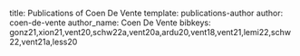 title: Publications of Coen De Vente
template: publications-author
author: coen-de-vente
author_name: Coen De Vente
bibkeys: gonz21,xion21,vent20,schw22a,vent20a,ardu20,vent18,vent21,lemi22,schw22,vent21a,less20